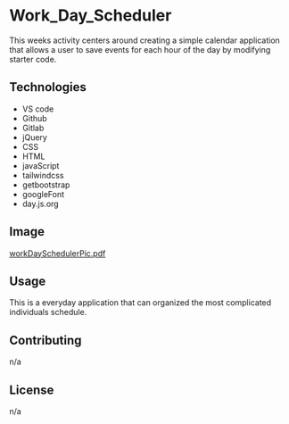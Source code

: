# Work_Day_Scheduler

This weeks activity centers around creating a simple calendar application that allows a user to save events for each hour of the day by modifying starter code.

## Technologies

- VS code
- Github
- Gitlab
- jQuery
- CSS
- HTML
- javaScript
- tailwindcss
- getbootstrap
- googleFont
- day.js.org

## Image

[workDaySchedulerPic.pdf](https://github.com/RussC22/Work_Day_Scheduler/files/10089652/workDaySchedulerPic.pdf)

## Usage

This is a everyday application that can organized the most complicated individuals schedule.

## Contributing

n/a

## License

n/a
